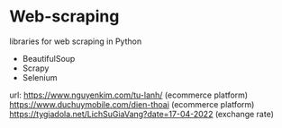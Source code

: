 # Web-scraping
libraries for web scraping in Python

- BeautifulSoup
- Scrapy
- Selenium

url:
https://www.nguyenkim.com/tu-lanh/ (ecommerce platform)
https://www.duchuymobile.com/dien-thoai (ecommerce platform)
https://tygiadola.net/LichSuGiaVang?date=17-04-2022 (exchange rate)
